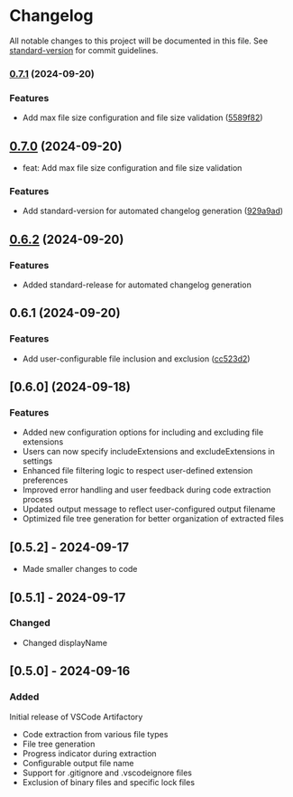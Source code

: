 # Changelog

All notable changes to this project will be documented in this file. See [standard-version](https://github.com/conventional-changelog/standard-version) for commit guidelines.

### [0.7.1](https://github.com/DarkoKuzmanovic/vscode-artifactory/compare/v0.7.0...v0.7.1) (2024-09-20)


### Features

* Add max file size configuration and file size validation ([5589f82](https://github.com/DarkoKuzmanovic/vscode-artifactory/commits/5589f828b4a4d2dafb55540fcbfcc091ce766349))

## [0.7.0](https://github.com/DarkoKuzmanovic/vscode-artifactory/compare/v0.6.2...v0.7.0) (2024-09-20)

* feat: Add max file size configuration and file size validation

### Features

* Add standard-version for automated changelog generation ([929a9ad](https://github.com/DarkoKuzmanovic/vscode-artifactory/commits/929a9ade8494a71f09979a983cc0441d20f30341))

## [0.6.2](https://github.com/DarkoKuzmanovic/vscode-artifactory/compare/v0.6.1...v0.6.2) (2024-09-20)

### Features

* Added standard-release for automated changelog generation

## 0.6.1 (2024-09-20)

### Features

* Add user-configurable file inclusion and exclusion ([cc523d2](https://github.com/DarkoKuzmanovic/vscode-artifactory/commits/cc523d270eb31768789d4d7fa0f6e7df892c8937))

## [0.6.0] (2024-09-18)

### Features

* Added new configuration options for including and excluding file extensions
* Users can now specify includeExtensions and excludeExtensions in settings
* Enhanced file filtering logic to respect user-defined extension preferences
* Improved error handling and user feedback during code extraction process
* Updated output message to reflect user-configured output filename
* Optimized file tree generation for better organization of extracted files

## [0.5.2] - 2024-09-17

* Made smaller changes to code

## [0.5.1] - 2024-09-17

### Changed

* Changed displayName

## [0.5.0] - 2024-09-16

### Added

Initial release of VSCode Artifactory

* Code extraction from various file types
* File tree generation
* Progress indicator during extraction
* Configurable output file name
* Support for .gitignore and .vscodeignore files
* Exclusion of binary files and specific lock files
